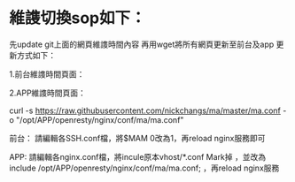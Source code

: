 # 維謢切換sop如下：
先update git上面的網頁維謢時間內容
再用wget將所有網頁更新至前台及app
更新方式如下：
  
1.前台維謢時間頁面：


2.APP維謢時間頁面：

curl -s https://raw.githubusercontent.com/nickchangs/ma/master/ma.conf -o "/opt/APP/openresty/nginx/conf/ma/ma.conf"

前台：
請編輯各SSH.conf檔，將$MAM 0改為1，再reload nginx服務即可

APP:
請編輯各nginx.conf檔，將incule原本vhost/*.conf Mark掉 ，並改為 include /opt/APP/openresty/nginx/conf/ma/ma.conf; ，再reload nginx服務


